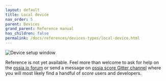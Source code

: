 ```yaml
---
layout: default
title: Local device
nav_order: 5
parent: Devices
grand_parent: Reference manual
has_children: false
permalink: /docs/references/devices-types/local-device.html
---
```


![Device setup window](/score-docs/assets/images/references/devices-types/local-device.png "score device setup")

Reference is not yet available. Feel more than welcome to ask for help on the [ossia.io forum](https://forum.ossia.io) or send a message on [ossia score Gitter channel](https://gitter.im/ossia/score) where you will most likely find a handful of *score* users and developers.
